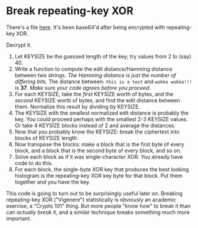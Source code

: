 # Break repeating-key XOR
There's a file [here](input.txt). It's been base64'd after being encrypted with repeating-key XOR.

Decrypt it.

1. Let KEYSIZE be the guessed length of the key; try values from 2 to (say) 40.
2. Write a function to compute the edit distance/Hamming distance
between two strings. *The Hamming distance is just the number of
differing bits.* The distance between: `this is a test` and `wokka wokka!!!` is **37**.
*Make sure your code agrees before you proceed*.
3. For each KEYSIZE, take the *first* KEYSIZE worth of bytes, and the
*second* KEYSIZE worth of bytes, and find the edit distance between
them. Normalize this result by dividing by KEYSIZE.
4. The KEYSIZE with the smallest normalized edit distance is probably
the key. You could proceed perhaps with the smallest 2-3 KEYSIZE
values. Or take 4 KEYSIZE blocks instead of 2 and average the
distances.
5. Now that you probably know the KEYSIZE: break the ciphertext into
blocks of KEYSIZE length.
6. Now transpose the blocks: make a block that is the first byte of
every block, and a block that is the second byte of every block, and
so on.
7. Solve each block as if it was single-character XOR. You already
have code to do this.
8. For each block, the single-byte XOR key that produces the best
looking histogram is the repeating-key XOR key byte for that
block. Put them together and you have the key.

This code is going to turn out to be surprisingly useful later on. Breaking repeating-key XOR ("Vigenere") statistically
is obviously an academic exercise, a "Crypto 101" thing. But more people "know how" to break it than can *actually break it*,
and a similar technique breaks something much more important.
